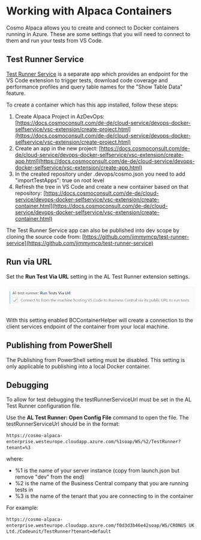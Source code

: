 # Working with Alpaca Containers
Cosmo Alpaca allows you to create and connect to Docker containers running in Azure. These are some settings that you will need to connect to them and run your tests from VS Code.

## Test Runner Service
[Test Runner Service](./test-runner-service.md) is a separate app which provides an endpoint for the VS Code extension to trigger tests, download code coverage and performance profiles and query table names for the "Show Table Data" feature.

To create a container which has this app installed, follow these steps:

1. Create Alpaca Project in AzDevOps: [https://docs.cosmoconsult.com/de-de/cloud-service/devops-docker-selfservice/vsc-extension/create-project.html](https://docs.cosmoconsult.com/de-de/cloud-service/devops-docker-selfservice/vsc-extension/create-project.html)
1. Create an app in the new project: [https://docs.cosmoconsult.com/de-de/cloud-service/devops-docker-selfservice/vsc-extension/create-app.html](https://docs.cosmoconsult.com/de-de/cloud-service/devops-docker-selfservice/vsc-extension/create-app.html)
1. In the created repository under .devops/cosmo.json you need to add
"importTestApps": true
on root level
1. Refresh the tree in VS Code and create a new container based on that repository: [https://docs.cosmoconsult.com/de-de/cloud-service/devops-docker-selfservice/vsc-extension/create-container.html](https://docs.cosmoconsult.com/de-de/cloud-service/devops-docker-selfservice/vsc-extension/create-container.html)

The Test Runner Service app can also be published into dev scope by cloning the source code from: [https://github.com/jimmymcp/test-runner-service](https://github.com/jimmymcp/test-runner-service)

## Run via URL
Set the **Run Test Via URL** setting in the AL Test Runner extension settings.

![](../images/run-via-url.png)

With this setting enabled BCContainerHelper will create a connection to the client services endpoint of the container from your local machine.

## Publishing from PowerShell
The Publishing from PowerShell setting must be disabled. This setting is only applicable to publishing into a local Docker container.

## Debugging
To allow for test debugging the testRunnerServiceUrl must be set in the AL Test Runner configuration file.

Use the **AL Test Runner: Open Config File** command to open the file. The testRunnerServiceUrl should be in the format:

```
https://cosmo-alpaca-enterprise.westeurope.cloudapp.azure.com/%1soap/WS/%2/TestRunner?tenant=%3
```

where:
- %1 is the name of your server instance (copy from launch.json but remove "dev" from the end)
- %2 is the name of the Business Central company that you are running tests in
- %3 is the name of the tenant that you are connecting to in the container

For example:

```
https://cosmo-alpaca-enterprise.westeurope.cloudapp.azure.com/f0d3d3b46e42soap/WS/CRONUS UK Ltd./Codeunit/TestRunner?tenant=default
```